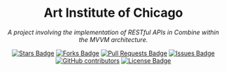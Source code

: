 <h1 align="center">Art Institute of Chicago</h1>
<p align="center"><i>A project involving the implementation of RESTful APIs in Combine within the MVVM architecture.</i></p>
<div align="center">
    <a href="https://github.com/HRayChang/Art-Institute-of-Chicago/stargazers"><img src="https://img.shields.io/github/stars/HRayChang/Art-Institute-of-Chicago" alt="Stars Badge"/></a>
    <a href="https://github.com/HRayChang/Art-Institute-of-Chicago/network/members"><img src="https://img.shields.io/github/forks/elangosundar/awesome-README-templates" alt="Forks Badge"/></a>
    <a href="https://github.com/HRayChang/Art-Institute-of-Chicago/pulls"><img src="https://img.shields.io/github/issues-pr/elangosundar/awesome-README-templates" alt="Pull Requests Badge"/></a>
    <a href="https://github.com/HRayChang/Art-Institute-of-Chicago/issues"><img src="https://img.shields.io/github/issues/elangosundar/awesome-README-templates" alt="Issues Badge"/></a>
    <a href="https://github.com/elangosundar/awesome-README-templates/graphs/contributors"><img alt="GitHub contributors" src="https://img.shields.io/github/contributors/elangosundar/awesome-README-templates?color=2b9348"></a>
    <a href="https://github.com/elangosundar/awesome-README-templates/blob/master/LICENSE"><img src="https://img.shields.io/github/license/elangosundar/awesome-README-templates?color=2b9348" alt="License Badge"/></a>
</div>

